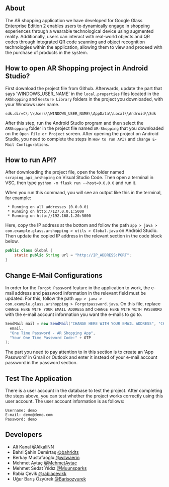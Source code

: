 ## About
The AR shopping application we have developed for Google Glass Enterprise Edition 2 enables users to dynamically engage in shopping experiences through a wearable technological device using augmented reality. Additionally, users can interact with real-world objects and QR codes through integrated QR code scanning and object recognition technologies within the application, allowing them to view and proceed with the purchase of products in the system.
## How to open AR Shopping project in Android Studio?
First download the project file from Github. Afterwards, update the part that says 'WINDOWS_USER_NAME' in the `local.properties` files located in the `ARShopping` and `Gesture Library` folders in the project you downloaded, with your Windows user name.
```
sdk.dir=C\:\\Users\\WINDOWS_USER_NAME\\AppData\\Local\\Android\\Sdk
```
After this step, run the Android Studio program and then select the `ARShopping` folder in the project file named `AR-Shopping` that you downloaded on the `Open File or Project` screen. After opening the project on Android Studio, you need to complete the steps in `How to run API?` and `Change E-Mail Configurations`.
## How to run API?
After downloading the project file, open the folder named `scraping_api_arshoping` on Visual Studio Code. Then open a terminal in VSC, then type `python -m flask run --host=0.0.0.0` and run it.

When you run this command, you will see an output like this in the terminal, for example:
```
 * Running on all addresses (0.0.0.0)
 * Running on http://127.0.0.1:5000
 * Running on http://192.168.1.20:5000
```
Here, copy the IP address at the bottom and follow the path `app > java > com.example.glass.arshopping > utils > Global.java` on Android Studio. Then update the copied IP address in the relevant section in the code block below.
```java
public class Global {
    static public String url = "http://IP_ADDRESS:PORT";
}
```
## Change E-Mail Configurations
In order for the `Forgot Password` feature in the application to work, the e-mail address and password information in the relevant field must be updated. For this, follow the path `app > java > com.example.glass.arshopping > Forgotpassword.java`. On this file, replace `CHANGE HERE WITH YOUR EMAIL ADDRESS` and `CHANGE HERE WITH WITH PASSWORD` with the e-mail account information you want the e-mails to go to.
```java
SendMail mail = new SendMail("CHANGE HERE WITH YOUR EMAIL ADDRESS", "CHANGE HERE WITH WITH PASSWORD",
  email,
  "One Time Password - AR Shopping App",
  "Your One Time Password Code:" + OTP
);
```
The part you need to pay attention to in this section is to create an 'App Password' in Gmail or Outlook and enter it instead of your e-mail account password in the password section.
## Test The Application
There is a user account in the database to test the project. After completing the steps above, you can test whether the project works correctly using this user account. The user account information is as follows:
```
Username: demo
E-mail: demo@demo.com
Password: demo
```
## Developers
- Ali Kanal [@AlkaliNN](https://github.com/AlkaliNN "@AlkaliNN")
- Bahri Şahin Demirtaş [@bahridts](https://github.com/bahridts "@bahridts")
- Berkay Mustafaoğlu [@wilwaerin](https://github.com/wilwaerin "@wilwaerin")
- Mehmet Aytaç [@MehmetAytac](https://github.com/MehmetAytac "@MehmetAytac")
- Mehmet Sedat Yıldız [@Muunsparks](https://github.com/Muunsparks "@Muunsparks")
- Rabia Çevik [@rabiacevikk](https://github.com/rabiacevikk "@rabiacevikk")
- Uğur Barış Özyürek [@Barisozyurek](https://github.com/Barisozyurek "@Barisozyurek")
